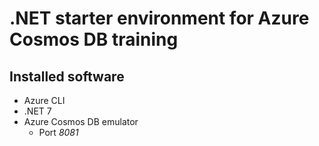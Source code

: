 # .NET starter environment for Azure Cosmos DB training

## Installed software

- Azure CLI
- .NET 7
- Azure Cosmos DB emulator
  - Port *8081*